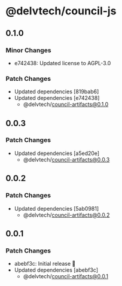 # @delvtech/council-js

## 0.1.0

### Minor Changes

- e742438: Updated license to AGPL-3.0

### Patch Changes

- Updated dependencies [819bab6]
- Updated dependencies [e742438]
  - @delvtech/council-artifacts@0.1.0

## 0.0.3

### Patch Changes

- Updated dependencies [a5ed20e]
  - @delvtech/council-artifacts@0.0.3

## 0.0.2

### Patch Changes

- Updated dependencies [5ab0981]
  - @delvtech/council-artifacts@0.0.2

## 0.0.1

### Patch Changes

- abebf3c: Initial release 🚀
- Updated dependencies [abebf3c]
  - @delvtech/council-artifacts@0.0.1
